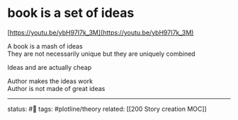 # book is a set of ideas

[https://youtu.be/ybH97I7k_3M](https://youtu.be/ybH97I7k_3M)  
  
A book is a mash of ideas  
They are not necessarily unique but they are uniquely combined  
  
Ideas and are actually cheap  
  
Author makes the ideas work  
Author is not made of great ideas


---
status: #🌱
tags: #plotline/theory 
related: [[200 Story creation MOC]]